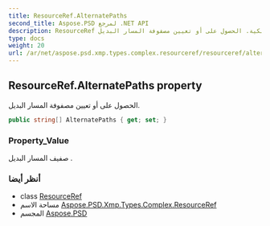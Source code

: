 ```yaml
---
title: ResourceRef.AlternatePaths
second_title: Aspose.PSD لمرجع .NET API
description: ResourceRef ملكية. الحصول على أو تعيين مصفوفة المسار البديل.
type: docs
weight: 20
url: /ar/net/aspose.psd.xmp.types.complex.resourceref/resourceref/alternatepaths/
---
```

## ResourceRef.AlternatePaths property

الحصول على أو تعيين مصفوفة المسار البديل.

```csharp
public string[] AlternatePaths { get; set; }
```

### Property_Value

صفيف المسار البديل .

### أنظر أيضا

* class [ResourceRef](../)
* مساحة الاسم [Aspose.PSD.Xmp.Types.Complex.ResourceRef](../../resourceref/)
* المجسم [Aspose.PSD](../../../)


